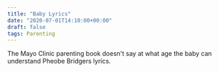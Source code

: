 ```yaml
---
title: "Baby Lyrics"
date: "2020-07-01T14:10:00+00:00"
draft: false
tags: Parenting
---
```


The Mayo Clinic parenting book doesn't say at what age the baby can understand Pheobe Bridgers lyrics.

